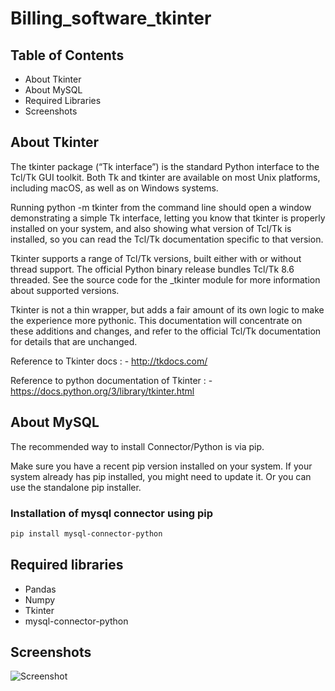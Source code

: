 # Billing_software_tkinter

## Table of Contents
- About Tkinter
- About MySQL
- Required Libraries
- Screenshots


## About Tkinter
The tkinter package (“Tk interface”) is the standard Python interface to the Tcl/Tk GUI toolkit. Both Tk and tkinter are available on most Unix platforms, including macOS, as well as on Windows systems.

Running python -m tkinter from the command line should open a window demonstrating a simple Tk interface, letting you know that tkinter is properly installed on your system, and also showing what version of Tcl/Tk is installed, so you can read the Tcl/Tk documentation specific to that version.

Tkinter supports a range of Tcl/Tk versions, built either with or without thread support. The official Python binary release bundles Tcl/Tk 8.6 threaded. See the source code for the _tkinter module for more information about supported versions.

Tkinter is not a thin wrapper, but adds a fair amount of its own logic to make the experience more pythonic. This documentation will concentrate on these additions and changes, and refer to the official Tcl/Tk documentation for details that are unchanged.

Reference to Tkinter docs : - http://tkdocs.com/

Reference to python documentation of Tkinter : - https://docs.python.org/3/library/tkinter.html


## About MySQL

The recommended way to install Connector/Python is via pip.

Make sure you have a recent pip version installed on your system. If your system already has pip installed, you might need to update it. Or you can use the standalone pip installer.

### Installation of mysql connector using pip
```sh
pip install mysql-connector-python
```

## Required libraries
- Pandas
- Numpy
- Tkinter
- mysql-connector-python

## Screenshots
![Screenshot](https://github.com/akhil173/Billing_software_tkinter/tree/main/images/Screenshot%202022-06-07%2016.45.18.png)
